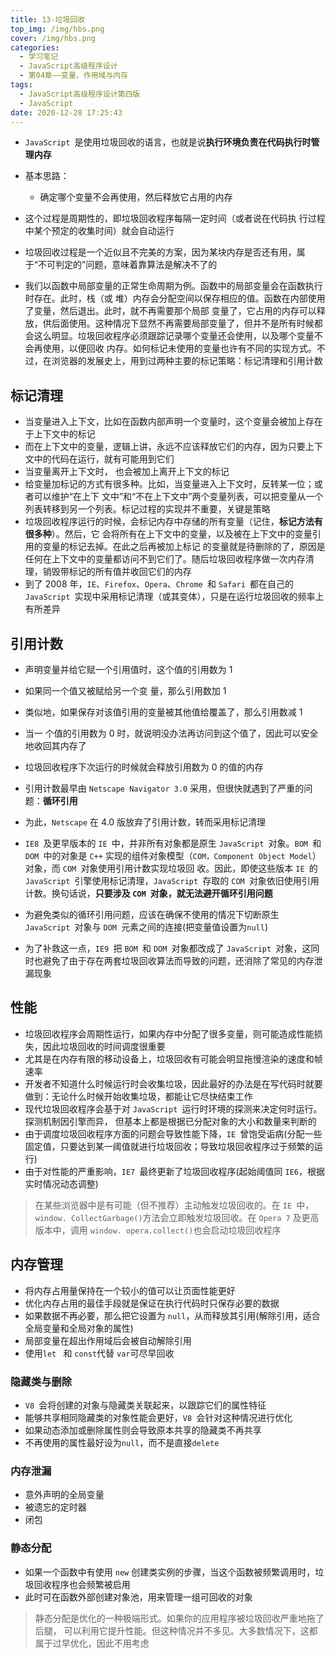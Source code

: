 ```yaml
---
title: 13-垃圾回收
top_img: /img/hbs.png
cover: /img/hbs.png
categories:
  - 学习笔记
  - JavaScript高级程序设计
  - 第04章——变量、作用域与内存
tags:
  - JavaScript高级程序设计第四版
  - JavaScript
date: 2020-12-28 17:25:43
---
```


- `JavaScript `是使用垃圾回收的语言，也就是说**执行环境负责在代码执行时管理内存**

- 基本思路：
  - 确定哪个变量不会再使用，然后释放它占用的内存
- 这个过程是周期性的，即垃圾回收程序每隔一定时间（或者说在代码执 行过程中某个预定的收集时间）就会自动运行
- 垃圾回收过程是一个近似且不完美的方案，因为某块内存是否还有用，属于“不可判定的”问题，意味着靠算法是解决不了的
- 我们以函数中局部变量的正常生命周期为例。函数中的局部变量会在函数执行时存在。此时，栈（或 堆）内存会分配空间以保存相应的值。函数在内部使用了变量，然后退出。此时，就不再需要那个局部 变量了，它占用的内存可以释放，供后面使用。这种情况下显然不再需要局部变量了，但并不是所有时候都会这么明显。垃圾回收程序必须跟踪记录哪个变量还会使用，以及哪个变量不会再使用，以便回收 内存。如何标记未使用的变量也许有不同的实现方式。不过，在浏览器的发展史上，用到过两种主要的标记策略：标记清理和引用计数

## 标记清理

- 当变量进入上下文，比如在函数内部声明一个变量时，这个变量会被加上存在于上下文中的标记
- 而在上下文中的变量，逻辑上讲，永远不应该释放它们的内存，因为只要上下文中的代码在运行，就有可能用到它们
- 当变量离开上下文时， 也会被加上离开上下文的标记
- 给变量加标记的方式有很多种。比如，当变量进入上下文时，反转某一位；或者可以维护“在上下 文中”和“不在上下文中”两个变量列表，可以把变量从一个列表转移到另一个列表。标记过程的实现并不重要，关键是策略
- 垃圾回收程序运行的时候，会标记内存中存储的所有变量（记住，**标记方法有很多种**）。然后，它 会将所有在上下文中的变量，以及被在上下文中的变量引用的变量的标记去掉。在此之后再被加上标记 的变量就是待删除的了，原因是任何在上下文中的变量都访问不到它们了。随后垃圾回收程序做一次内存清理，销毁带标记的所有值并收回它们的内存
- 到了 2008 年，`IE`、`Firefox`、`Opera`、`Chrome `和 `Safari `都在自己的 `JavaScript `实现中采用标记清理（或其变体），只是在运行垃圾回收的频率上有所差异

## 引用计数

- 声明变量并给它赋一个引用值时，这个值的引用数为 1
- 如果同一个值又被赋给另一个变 量，那么引用数加 1
- 类似地，如果保存对该值引用的变量被其他值给覆盖了，那么引用数减 1
- 当一 个值的引用数为 0 时，就说明没办法再访问到这个值了，因此可以安全地收回其内存了
- 垃圾回收程序下次运行的时候就会释放引用数为 0 的值的内存
- 引用计数最早由 `Netscape Navigator 3.0` 采用，但很快就遇到了严重的问题：**循环引用**

- 为此，`Netscape` 在 4.0 版放弃了引用计数，转而采用标记清理
- `IE8 `及更早版本的 `IE `中，并非所有对象都是原生 `JavaScript `对象。`BOM `和 `DOM `中的对象是 `C++` 实现的组件对象模型（`COM，Component Object Model`）对象，而 `COM `对象使用引用计数实现垃圾回 收。因此，即使这些版本 `IE `的 `JavaScript `引擎使用标记清理，`JavaScript `存取的 `COM `对象依旧使用引用计数。换句话说，**只要涉及 `COM `对象，就无法避开循环引用问题**
- 为避免类似的循环引用问题，应该在确保不使用的情况下切断原生 `JavaScript `对象与 `DOM `元素之间的连接(把变量值设置为`null`)
- 为了补救这一点，`IE9 `把 `BOM `和 `DOM `对象都改成了 `JavaScript `对象，这同时也避免了由于存在两套垃圾回收算法而导致的问题，还消除了常见的内存泄漏现象

## 性能

- 垃圾回收程序会周期性运行，如果内存中分配了很多变量，则可能造成性能损失，因此垃圾回收的时间调度很重要
- 尤其是在内存有限的移动设备上，垃圾回收有可能会明显拖慢渲染的速度和帧速率
- 开发者不知道什么时候运行时会收集垃圾，因此最好的办法是在写代码时就要做到：无论什么时候开始收集垃圾，都能让它尽快结束工作
- 现代垃圾回收程序会基于对 `JavaScript `运行时环境的探测来决定何时运行。探测机制因引擎而异， 但基本上都是根据已分配对象的大小和数量来判断的
- 由于调度垃圾回收程序方面的问题会导致性能下降，`IE `曾饱受诟病(分配一些固定值，只要达到某一阈值就进行垃圾回收；导致垃圾回收程序过于频繁的运行)
- 由于对性能的严重影响，`IE7 `最终更新了垃圾回收程序(起始阈值同 `IE6`，根据实时情况动态调整)

> 在某些浏览器中是有可能（但不推荐）主动触发垃圾回收的。在 `IE `中，`window. CollectGarbage()`方法会立即触发垃圾回收。在 `Opera 7` 及更高版本中，调用 `window. opera.collect()`也会启动垃圾回收程序

## 内存管理

- 将内存占用量保持在一个较小的值可以让页面性能更好
- 优化内存占用的最佳手段就是保证在执行代码时只保存必要的数据
- 如果数据不再必要，那么把它设置为 `null`，从而释放其引用(解除引用，适合全局变量和全局对象的属性)
- 局部变量在超出作用域后会被自动解除引用
- 使用`let ` 和 `const`代替 `var`可尽早回收

### 隐藏类与删除

- `V8 `会将创建的对象与隐藏类关联起来，以跟踪它们的属性特征
- 能够共享相同隐藏类的对象性能会更好，`V8 `会针对这种情况进行优化
- 如果动态添加或删除属性则会导致原本共享的隐藏类不再共享
- 不再使用的属性最好设为`null`，而不是直接`delete`

### 内存泄漏

- 意外声明的全局变量
- 被遗忘的定时器
- 闭包

### 静态分配

- 如果一个函数中有使用 `new` 创建类实例的步骤，当这个函数被频繁调用时，垃圾回收程序也会频繁被启用
- 此时可在函数外部创建对象池，用来管理一组可回收的对象

> 静态分配是优化的一种极端形式。如果你的应用程序被垃圾回收严重地拖了后腿， 可以利用它提升性能。但这种情况并不多见。大多数情况下，这都属于过早优化，因此不用考虑